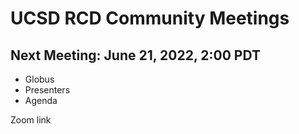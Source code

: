 # UCSD RCD Community Meetings

## Next Meeting: June 21, 2022, 2:00 PDT

* Globus
* Presenters
* Agenda

Zoom link



